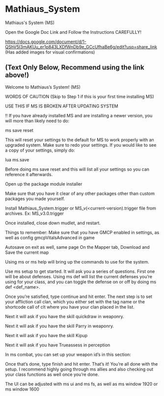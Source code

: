 # Mathiaus_System
Mathiaus's System (MS)

Open the Google Doc Link and Follow the Instructions CAREFULLY!

https://docs.google.com/document/d/1-QShV5I3mAKUu_er1p843LXDfWnDb9e_GCcUfhaBe6g/edit?usp=share_link
(Has added images for visual confirmations)

(Text Only Below, Recommend using the link above!)
---------------------------------

Welcome to Mathiaus’s System! (MS)

WORDS OF CAUTION (Skip to Step 1 if this is your first time installing MS)

USE THIS IF MS IS BROKEN AFTER UPDATING SYSTEM

!!  If you have already installed MS and are installing a newer version, you will more than likely need to do:

ms save reset

This will reset your settings to the default for MS to work properly with an upgraded system. Make sure to redo your settings. If you would like to see a copy of your settings, simply do:

lua ms.save

Before doing ms save reset and this will list all your settings so you can reference it afterwards.

Open up the package module installer

Make sure that you have it clear of any other packages other than custom packages you made yourself.

Install Mathiaus_System.trigger or MS_v(<current-version).trigger file from archives. Ex: MS_v3.0.trigger

Once installed, close down mudlet, and restart.

Things to remember: Make sure that you have GMCP enabled in settings, as well as config gmcpVitalsAdvanced in game

Autosave on exit as well, same page
On the Mapper tab, Download and Save the current map

Using ms or ms help will bring up the commands to use for the system.

Use ms setup to get started.
It will ask you a series of questions. First one will be about defenses.
Using ms def will list the current defenses you’re using for your class, and you can toggle the defense on or off by doing ms def <def_name>.

Once you’re satisfied, type continue and hit enter.
The next step is to set your affliction call clan, which you either set with the tag name or the shortcode call of clt<number> where you have your clan placed in the list.

Next it will ask if you have the skill quickdraw in weaponry. 

Next it will ask if you have the skill Parry in weaponry.

Next it will ask if you have the skill Kipup

Next it will ask if you have Trueassess in perception

In ms combat, you can set up your weapon id’s in this section:

Once that’s done, type finish and hit enter.
That’s it! You’re all done with the setup. I recommend highly going through ms allies and also checking out your class functions as well once you’re done.
 
The UI can be adjusted with ms ui and ms fs, as well as ms window 1920 or ms window 1600

